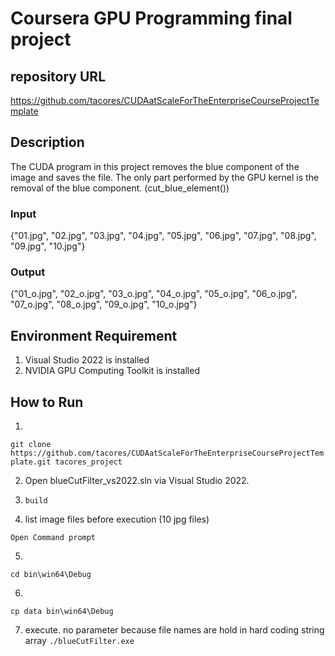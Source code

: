 # Coursera GPU Programming final project

## repository URL
https://github.com/tacores/CUDAatScaleForTheEnterpriseCourseProjectTemplate

## Description
The CUDA program in this project removes the blue component of the image and saves the file.
The only part performed by the GPU kernel is the removal of the blue component. (cut_blue_element())

### Input
{"01.jpg", "02.jpg", "03.jpg", "04.jpg", "05.jpg", "06.jpg", "07.jpg", "08.jpg", "09.jpg", "10.jpg"}
### Output
{"01_o.jpg", "02_o.jpg", "03_o.jpg", "04_o.jpg", "05_o.jpg", "06_o.jpg", "07_o.jpg", "08_o.jpg", "09_o.jpg", "10_o.jpg"}


## Environment Requirement

1. Visual Studio 2022 is installed
2. NVIDIA GPU Computing Toolkit is installed

## How to Run

1.
`git clone https://github.com/tacores/CUDAatScaleForTheEnterpriseCourseProjectTemplate.git tacores_project`

2. Open blueCutFilter_vs2022.sln via Visual Studio 2022.

3. `build`

4. list image files before execution (10 jpg files)

`Open Command prompt`

5.
`cd bin\win64\Debug`

6.
`cp data bin\win64\Debug`

7. execute. no parameter because file names are hold in hard coding string array
`./blueCutFilter.exe`
